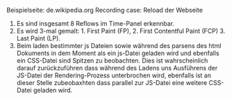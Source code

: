 Beispielseite: de.wikipedia.org
Recording case: Reload der Webseite

1. Es sind insgesamt 8 Reflows im Time-Panel erkennbar.
2. Es wird 3-mal gemalt: 1. First Paint (FP), 2. First Contentful Paint (FCP) 3. Last Paint (LP).
3. Beim laden bestimmter js Dateien sowie während des parsens des html Dokuments in dem Moment als ein js-Datei geladen wird und ebenfalls ein CSS-Datei sind Spitzen zu beobachten. Dies ist wahrscheinlich darauf zurückzuführen dass während des Ladens uns Ausführens der JS-Datei der Rendering-Prozess unterbrochen wird, ebenfalls ist an dieser Stelle zubeobaxhten dass parallel zur JS-Datei eine weitere CSS-Datei geladen wird.

